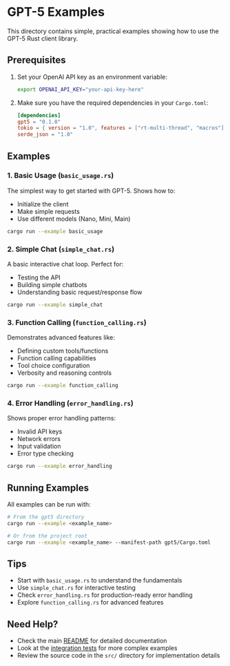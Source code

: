 # GPT-5 Examples

This directory contains simple, practical examples showing how to use the GPT-5 Rust client library.

## Prerequisites

1. Set your OpenAI API key as an environment variable:
   ```bash
   export OPENAI_API_KEY="your-api-key-here"
   ```

2. Make sure you have the required dependencies in your `Cargo.toml`:
   ```toml
   [dependencies]
   gpt5 = "0.1.0"
   tokio = { version = "1.0", features = ["rt-multi-thread", "macros"] }
   serde_json = "1.0"
   ```

## Examples

### 1. Basic Usage (`basic_usage.rs`)
The simplest way to get started with GPT-5. Shows how to:
- Initialize the client
- Make simple requests
- Use different models (Nano, Mini, Main)

```bash
cargo run --example basic_usage
```

### 2. Simple Chat (`simple_chat.rs`)
A basic interactive chat loop. Perfect for:
- Testing the API
- Building simple chatbots
- Understanding basic request/response flow

```bash
cargo run --example simple_chat
```

### 3. Function Calling (`function_calling.rs`)
Demonstrates advanced features like:
- Defining custom tools/functions
- Function calling capabilities
- Tool choice configuration
- Verbosity and reasoning controls

```bash
cargo run --example function_calling
```

### 4. Error Handling (`error_handling.rs`)
Shows proper error handling patterns:
- Invalid API keys
- Network errors
- Input validation
- Error type checking

```bash
cargo run --example error_handling
```

## Running Examples

All examples can be run with:

```bash
# From the gpt5 directory
cargo run --example <example_name>

# Or from the project root
cargo run --example <example_name> --manifest-path gpt5/Cargo.toml
```

## Tips

- Start with `basic_usage.rs` to understand the fundamentals
- Use `simple_chat.rs` for interactive testing
- Check `error_handling.rs` for production-ready error handling
- Explore `function_calling.rs` for advanced features

## Need Help?

- Check the main [README](../README.md) for detailed documentation
- Look at the [integration tests](../tests/integration_tests.rs) for more complex examples
- Review the source code in the `src/` directory for implementation details
